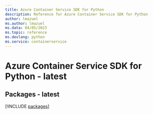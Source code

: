 ```yaml
---
title: Azure Container Service SDK for Python
description: Reference for Azure Container Service SDK for Python
author: lmazuel
ms.author: lmazuel
ms.data: 04/05/2023
ms.topic: reference
ms.devlang: python
ms.service: containerservice
---
```

# Azure Container Service SDK for Python - latest
## Packages - latest
[!INCLUDE [packages](container-service-index.md)]